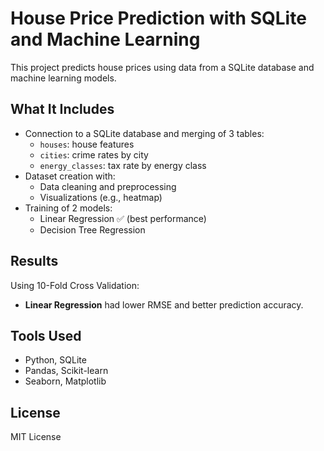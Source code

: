 # House Price Prediction with SQLite and Machine Learning

This project predicts house prices using data from a SQLite database and machine learning models.

## What It Includes

- Connection to a SQLite database and merging of 3 tables:
  - `houses`: house features
  - `cities`: crime rates by city
  - `energy_classes`: tax rate by energy class
- Dataset creation with:
  - Data cleaning and preprocessing
  - Visualizations (e.g., heatmap)
- Training of 2 models:
  - Linear Regression ✅ (best performance)
  - Decision Tree Regression

##  Results

Using 10-Fold Cross Validation:
- **Linear Regression** had lower RMSE and better prediction accuracy.

## Tools Used

- Python, SQLite  
- Pandas, Scikit-learn  
- Seaborn, Matplotlib

## License

MIT License
